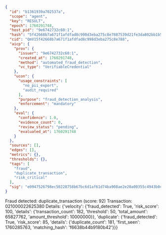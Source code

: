 ```json
{
  "id": "b1361939a702537a",
  "scope": "agent",
  "key": "RESULT",
  "epoch": 1760291748,
  "host_pid": "9e6742732c60:1",
  "hash": "5f42668b7a671f1afdfad8c998d3eba275c8e7887539d21fe3da802bb1b57c4c",
  "cid": "QmV15f42668b7a671f1afdfad8c998d3eba275c8e788",
  "aicp": {
    "prov": {
      "issuer": "9e6742732c60:1",
      "created_at": 1760291748,
      "method": "automated_fraud_detection",
      "vc_type": "VerifiableCredential"
    },
    "ucon": {
      "usage_constraints": [
        "no_pii_export",
        "audit_required"
      ],
      "purpose": "fraud_detection_analysis",
      "enforcement": "mandatory"
    },
    "eval": {
      "confidence": 1.0,
      "evidence_count": 0,
      "review_status": "pending",
      "evaluated_at": 1760291748
    }
  },
  "sources": [],
  "edges": [],
  "metrics": {},
  "thresholds": {},
  "tags": [
    "fraud",
    "duplicate_transaction",
    "risk_critical"
  ],
  "sig": "e0947526798ec50228758b67bc6d1af61d74ba908ae2e20a00355c4943b0c3ab"
}
```

Fraud detected: duplicate_transaction (score: 92)
Transaction: 021000022625380
Details: {'velocity': {'fraud_detected': True, 'risk_score': 100, 'details': {'transaction_count': 182, 'threshold': 50, 'total_amount': 65827762, 'amount_threshold': 10000000}}, 'duplicate': {'fraud_detected': True, 'risk_score': 85, 'details': {'duplicate_count': 181, 'first_seen': 1760285763, 'matching_hash': 'f6638b44b9180b42'}}}